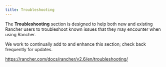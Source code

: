 ```yaml
---
title: Troubleshooting
---
```


The **Troubleshooting** section is designed to help both new and existing Rancher users to troubleshoot known issues that they may encounter when using Rancher.

We work to continually add to and enhance this section; check back frequently for updates.

https://rancher.com/docs/rancher/v2.6/en/troubleshooting/